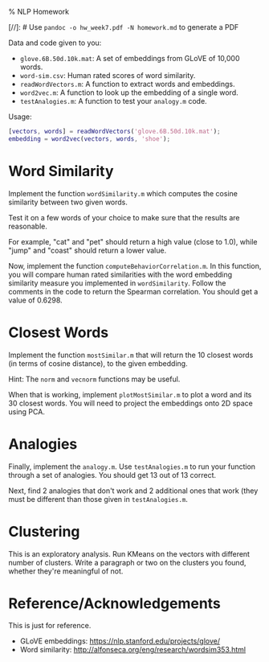 % NLP Homework

[//]: # Use `pandoc -o hw_week7.pdf -N homework.md` to generate a PDF

Data and code given to you:

- `glove.6B.50d.10k.mat`: A set of embeddings from GLoVE of 10,000 words.
- `word-sim.csv`: Human rated scores of word similarity.
- `readWordVectors.m`: A function to extract words and embeddings.
- `word2vec.m`: A function to look up the embedding of a single word.
- `testAnalogies.m`: A function to test your `analogy.m` code.

Usage:

```matlab
[vectors, words] = readWordVectors('glove.6B.50d.10k.mat');
embedding = word2vec(vectors, words, 'shoe');
```

# Word Similarity

Implement the function `wordSimilarity.m` which computes the cosine
similarity between two given words.

Test it on a few words of your choice to make sure that the results are reasonable.

For example, "cat" and "pet" should return a high value (close to 1.0), while
"jump" and "coast" should return a lower value.

Now, implement the function `computeBehaviorCorrelation.m`. In this function, you
will compare human rated similarities with the word embedding similarity measure
you implemented in `wordSimilarity`. Follow the comments in the code to return
the Spearman correlation. You should get a value of 0.6298.


# Closest Words

Implement the function `mostSimilar.m` that will return the 10 closest words 
(in terms of cosine distance), to the given embedding.

Hint: The `norm` and `vecnorm` functions may be useful.

When that is working, implement `plotMostSimilar.m` to plot a word and its
30 closest words. You will need to project the embeddings onto 2D space using
PCA.


# Analogies

Finally, implement the `analogy.m`. Use `testAnalogies.m` to run your function
through a set of analogies. You should get 13 out of 13 correct.

Next, find 2 analogies that don't work and 2 additional ones that work (they
must be different than those given in `testAnalogies.m`.


# Clustering

This is an exploratory analysis. Run KMeans on the vectors with different number
of clusters. Write a paragraph or two on the clusters you found, whether they're
meaningful of not.


# Reference/Acknowledgements

This is just for reference.

- GLoVE embeddings: https://nlp.stanford.edu/projects/glove/
- Word similarity: http://alfonseca.org/eng/research/wordsim353.html
